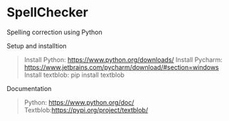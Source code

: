# SpellChecker
Spelling correction using Python


Setup and installtion 

> Install Python: https://www.python.org/downloads/ 
> Install Pycharm: https://www.jetbrains.com/pycharm/download/#section=windows
> Install textblob: pip install textblob

Documentation

> Python: https://www.python.org/doc/
> Textblob:https://pypi.org/project/textblob/
